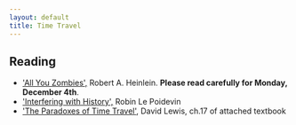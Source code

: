 ```yaml
---
layout: default
title: Time Travel
---
```



## Reading

+ ['All You Zombies',](Zombies.pdf) Robert A. Heinlein. **Please read carefully for Monday, December 4th**.
+ ['Interfering with History',](TT.pdf) Robin Le Poidevin 
+ ['The Paradoxes of Time Travel'](/metaphysics/big.pdf), David Lewis, ch.17 of attached textbook


